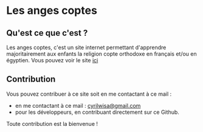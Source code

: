# Les anges coptes

## Qu'est ce que c'est ?
Les anges coptes, c'est un site internet permettant d'apprendre majoritairement aux enfants la religion copte orthodoxe en français et/ou en égyptien.
Vous pouvez voir le site [ici](https://lesangescoptes.ml)

## Contribution
Vous pouvez contribuer à ce site soit en me contactant à ce mail :
 - en me contactant à ce mail : cyrilwisa@gmail.com
 - pour les développeurs, en contribuant directement sur ce Github.

Toute contribution est la bienvenue !
